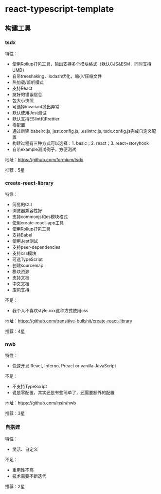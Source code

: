 # react-typescript-template

## 构建工具

### tsdx 

特性：

* 使用Rollup打包工具，输出支持多个模块格式（默认CJS&ESM，同时支持UMD）
* 自带treeshaking、lodash优化，缩小/压缩文件
* 热加载/监听模式
* 支持React
* 友好的错误信息
* 包大小快照
* 可选择invariant抛出异常
* 默认使用Jest测试
* 默认支持ESlint和Prettier
* 零配置
* 通过新建.babelrc.js, jest.config.js, .eslintrc.js, tsdx.config.js完成自定义配置
* 构建过程有三种方式可以选择：1. basic；2. react；3. react+storyhook
* 自带example测试例子，方便测试

地址：https://github.com/formium/tsdx

推荐：5星

### create-react-library

特性：

* 简易的CLI
* 浏览器兼容性好
* 支持commonjs和es模块格式
* 使用create-react-app工具
* 使用Rollup打包工具
* 支持Babel
* 使用Jest测试
* 支持peer-dependencies
* 支持css模块
* 可选TypeScript
* 创建sourcemap
* 模块资源
* 支持文档
* 中文文档
* 库包支持

不足：

* 我个人不喜欢style.xxx这种方式使用css

地址：https://github.com/transitive-bullshit/create-react-library

推荐：4星

### nwb

特性：

* 快速开发 React, Inferno, Preact or vanilla JavaScript

不足：

* 不支持TypeScript
* 说是零配置，其实还是有些简单了，还需要额外的配置

地址：https://github.com/insin/nwb

推荐：3星

### 自搭建

特性：

* 灵活、自定义

不足：

* 重用性不高
* 技术需要不断迭代

推荐：2星